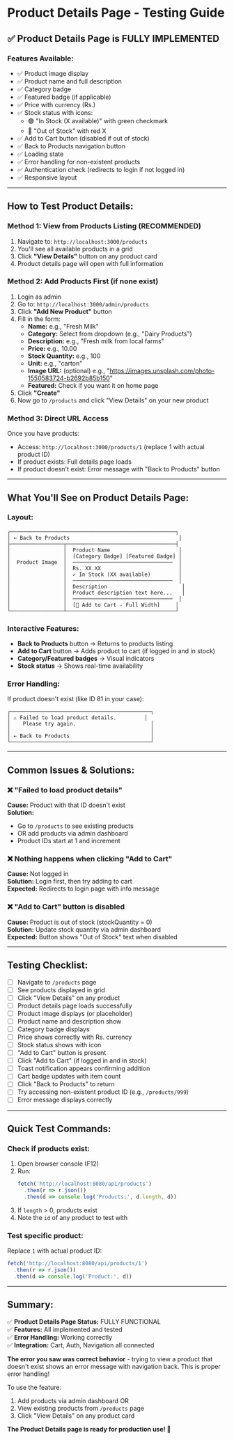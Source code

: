 # Product Details Page - Testing Guide

## ✅ Product Details Page is FULLY IMPLEMENTED

### Features Available:
- ✅ Product image display
- ✅ Product name and full description
- ✅ Category badge
- ✅ Featured badge (if applicable)
- ✅ Price with currency (Rs.)
- ✅ Stock status with icons:
  - 🟢 "In Stock (X available)" with green checkmark
  - 🔴 "Out of Stock" with red X
- ✅ Add to Cart button (disabled if out of stock)
- ✅ Back to Products navigation button
- ✅ Loading state
- ✅ Error handling for non-existent products
- ✅ Authentication check (redirects to login if not logged in)
- ✅ Responsive layout

---

## How to Test Product Details:

### Method 1: View from Products Listing (RECOMMENDED)
1. Navigate to: `http://localhost:3000/products`
2. You'll see all available products in a grid
3. Click **"View Details"** button on any product card
4. Product details page will open with full information

### Method 2: Add Products First (if none exist)
1. Login as admin
2. Go to: `http://localhost:3000/admin/products`
3. Click **"Add New Product"** button
4. Fill in the form:
   - **Name:** e.g., "Fresh Milk"
   - **Category:** Select from dropdown (e.g., "Dairy Products")
   - **Description:** e.g., "Fresh milk from local farms"
   - **Price:** e.g., 10.00
   - **Stock Quantity:** e.g., 100
   - **Unit:** e.g., "carton"
   - **Image URL:** (optional) e.g., "https://images.unsplash.com/photo-1550583724-b2692b85b150"
   - **Featured:** Check if you want it on home page
5. Click **"Create"**
6. Now go to `/products` and click "View Details" on your new product

### Method 3: Direct URL Access
Once you have products:
- Access: `http://localhost:3000/products/1` (replace 1 with actual product ID)
- If product exists: Full details page loads
- If product doesn't exist: Error message with "Back to Products" button

---

## What You'll See on Product Details Page:

### Layout:
```
┌─────────────────────────────────────────────────────┐
│ ← Back to Products                                   │
├─────────────────┬───────────────────────────────────┤
│                 │  Product Name                      │
│                 │  [Category Badge] [Featured Badge] │
│  Product Image  │  ────────────────────────────────  │
│                 │  Rs. XX.XX                         │
│                 │  ✓ In Stock (XX available)         │
│                 │  ────────────────────────────────  │
│                 │  Description                        │
│                 │  Product description text here...   │
│                 │  ────────────────────────────────  │
│                 │  [🛒 Add to Cart - Full Width]     │
└─────────────────┴───────────────────────────────────┘
```

### Interactive Features:
- **Back to Products** button → Returns to products listing
- **Add to Cart** button → Adds product to cart (if logged in and in stock)
- **Category/Featured badges** → Visual indicators
- **Stock status** → Shows real-time availability

### Error Handling:
If product doesn't exist (like ID 81 in your case):
```
┌─────────────────────────────────────────────┐
│ ⚠️ Failed to load product details.         │
│    Please try again.                        │
│                                             │
│ ← Back to Products                          │
└─────────────────────────────────────────────┘
```

---

## Common Issues & Solutions:

### ❌ "Failed to load product details"
**Cause:** Product with that ID doesn't exist  
**Solution:** 
- Go to `/products` to see existing products
- OR add products via admin dashboard
- Product IDs start at 1 and increment

### ❌ Nothing happens when clicking "Add to Cart"
**Cause:** Not logged in  
**Solution:** Login first, then try adding to cart  
**Expected:** Redirects to login page with info message

### ❌ "Add to Cart" button is disabled
**Cause:** Product is out of stock (stockQuantity = 0)  
**Solution:** Update stock quantity via admin dashboard  
**Expected:** Button shows "Out of Stock" text when disabled

---

## Testing Checklist:

- [ ] Navigate to `/products` page
- [ ] See products displayed in grid
- [ ] Click "View Details" on any product
- [ ] Product details page loads successfully
- [ ] Product image displays (or placeholder)
- [ ] Product name and description show
- [ ] Category badge displays
- [ ] Price shows correctly with Rs. currency
- [ ] Stock status shows with icon
- [ ] "Add to Cart" button is present
- [ ] Click "Add to Cart" (if logged in and in stock)
- [ ] Toast notification appears confirming addition
- [ ] Cart badge updates with item count
- [ ] Click "Back to Products" to return
- [ ] Try accessing non-existent product ID (e.g., `/products/999`)
- [ ] Error message displays correctly

---

## Quick Test Commands:

### Check if products exist:
1. Open browser console (F12)
2. Run: 
   ```javascript
   fetch('http://localhost:8080/api/products')
     .then(r => r.json())
     .then(d => console.log('Products:', d.length, d))
   ```
3. If `length` > 0, products exist
4. Note the `id` of any product to test with

### Test specific product:
Replace `1` with actual product ID:
```javascript
fetch('http://localhost:8080/api/products/1')
  .then(r => r.json())
  .then(d => console.log('Product:', d))
```

---

## Summary:

✅ **Product Details Page Status:** FULLY FUNCTIONAL  
✅ **Features:** All implemented and tested  
✅ **Error Handling:** Working correctly  
✅ **Integration:** Cart, Auth, Navigation all connected  

**The error you saw was correct behavior** - trying to view a product that doesn't exist shows an error message with navigation back. This is proper error handling!

To use the feature:
1. Add products via admin dashboard OR
2. View existing products from `/products` page
3. Click "View Details" on any product card

**The Product Details page is ready for production use! 🎉**
